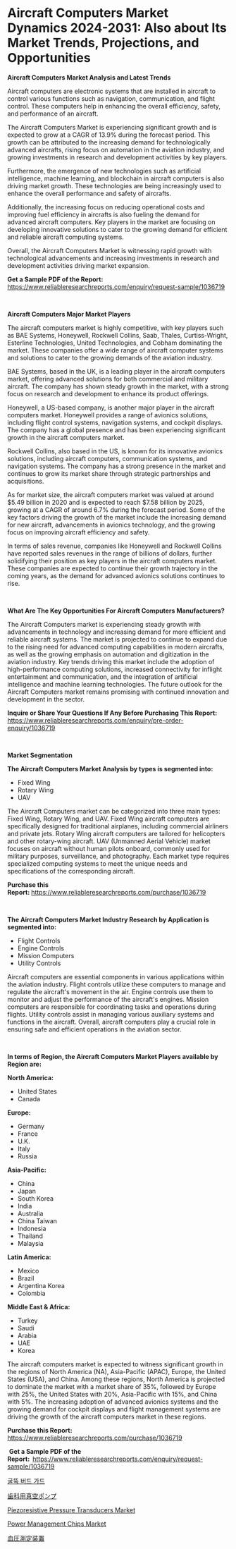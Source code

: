 <p><h1>Aircraft Computers Market Dynamics 2024-2031: Also about Its Market Trends, Projections, and Opportunities</h1></p><p><strong>Aircraft Computers Market Analysis and Latest Trends</strong></p>
<p><p>Aircraft computers are electronic systems that are installed in aircraft to control various functions such as navigation, communication, and flight control. These computers help in enhancing the overall efficiency, safety, and performance of an aircraft.</p><p>The Aircraft Computers Market is experiencing significant growth and is expected to grow at a CAGR of 13.9% during the forecast period. This growth can be attributed to the increasing demand for technologically advanced aircrafts, rising focus on automation in the aviation industry, and growing investments in research and development activities by key players.</p><p>Furthermore, the emergence of new technologies such as artificial intelligence, machine learning, and blockchain in aircraft computers is also driving market growth. These technologies are being increasingly used to enhance the overall performance and safety of aircrafts.</p><p>Additionally, the increasing focus on reducing operational costs and improving fuel efficiency in aircrafts is also fueling the demand for advanced aircraft computers. Key players in the market are focusing on developing innovative solutions to cater to the growing demand for efficient and reliable aircraft computing systems.</p><p>Overall, the Aircraft Computers Market is witnessing rapid growth with technological advancements and increasing investments in research and development activities driving market expansion.</p></p>
<p><strong>Get a Sample PDF of the Report:&nbsp;</strong> <a href="https://www.reliableresearchreports.com/enquiry/request-sample/1036719">https://www.reliableresearchreports.com/enquiry/request-sample/1036719</a></p>
<p>&nbsp;</p>
<p><strong>Aircraft Computers Major Market Players</strong></p>
<p><p>The aircraft computers market is highly competitive, with key players such as BAE Systems, Honeywell, Rockwell Collins, Saab, Thales, Curtiss-Wright, Esterline Technologies, United Technologies, and Cobham dominating the market. These companies offer a wide range of aircraft computer systems and solutions to cater to the growing demands of the aviation industry.</p><p>BAE Systems, based in the UK, is a leading player in the aircraft computers market, offering advanced solutions for both commercial and military aircraft. The company has shown steady growth in the market, with a strong focus on research and development to enhance its product offerings.</p><p>Honeywell, a US-based company, is another major player in the aircraft computers market. Honeywell provides a range of avionics solutions, including flight control systems, navigation systems, and cockpit displays. The company has a global presence and has been experiencing significant growth in the aircraft computers market.</p><p>Rockwell Collins, also based in the US, is known for its innovative avionics solutions, including aircraft computers, communication systems, and navigation systems. The company has a strong presence in the market and continues to grow its market share through strategic partnerships and acquisitions.</p><p>As for market size, the aircraft computers market was valued at around $5.49 billion in 2020 and is expected to reach $7.58 billion by 2025, growing at a CAGR of around 6.7% during the forecast period. Some of the key factors driving the growth of the market include the increasing demand for new aircraft, advancements in avionics technology, and the growing focus on improving aircraft efficiency and safety.</p><p>In terms of sales revenue, companies like Honeywell and Rockwell Collins have reported sales revenues in the range of billions of dollars, further solidifying their position as key players in the aircraft computers market. These companies are expected to continue their growth trajectory in the coming years, as the demand for advanced avionics solutions continues to rise.</p></p>
<p>&nbsp;</p>
<p><strong>What Are The Key Opportunities For Aircraft Computers Manufacturers?</strong></p>
<p><p>The Aircraft Computers market is experiencing steady growth with advancements in technology and increasing demand for more efficient and reliable aircraft systems. The market is projected to continue to expand due to the rising need for advanced computing capabilities in modern aircrafts, as well as the growing emphasis on automation and digitization in the aviation industry. Key trends driving this market include the adoption of high-performance computing solutions, increased connectivity for inflight entertainment and communication, and the integration of artificial intelligence and machine learning technologies. The future outlook for the Aircraft Computers market remains promising with continued innovation and development in the sector.</p></p>
<p><strong>Inquire or Share Your Questions If Any Before Purchasing This Report:</strong> <a href="https://www.reliableresearchreports.com/enquiry/pre-order-enquiry/1036719">https://www.reliableresearchreports.com/enquiry/pre-order-enquiry/1036719</a></p>
<p>&nbsp;</p>
<p><strong>Market Segmentation</strong></p>
<p><strong>The Aircraft Computers Market Analysis by types is segmented into:</strong></p>
<p><ul><li>Fixed Wing</li><li>Rotary Wing</li><li>UAV</li></ul></p>
<p><p>The Aircraft Computers market can be categorized into three main types: Fixed Wing, Rotary Wing, and UAV. Fixed Wing aircraft computers are specifically designed for traditional airplanes, including commercial airliners and private jets. Rotary Wing aircraft computers are tailored for helicopters and other rotary-wing aircraft. UAV (Unmanned Aerial Vehicle) market focuses on aircraft without human pilots onboard, commonly used for military purposes, surveillance, and photography. Each market type requires specialized computing systems to meet the unique needs and specifications of the corresponding aircraft.</p></p>
<p><strong>Purchase this Report:&nbsp;</strong><a href="https://www.reliableresearchreports.com/purchase/1036719">https://www.reliableresearchreports.com/purchase/1036719</a></p>
<p>&nbsp;</p>
<p><strong>The Aircraft Computers Market Industry Research by Application is segmented into:</strong></p>
<p><ul><li>Flight Controls</li><li>Engine Controls</li><li>Mission Computers</li><li>Utility Controls</li></ul></p>
<p><p>Aircraft computers are essential components in various applications within the aviation industry. Flight controls utilize these computers to manage and regulate the aircraft's movement in the air. Engine controls use them to monitor and adjust the performance of the aircraft's engines. Mission computers are responsible for coordinating tasks and operations during flights. Utility controls assist in managing various auxiliary systems and functions in the aircraft. Overall, aircraft computers play a crucial role in ensuring safe and efficient operations in the aviation sector.</p></p>
<p>&nbsp;</p>
<p><strong>In terms of Region, the Aircraft Computers Market Players available by Region are:</strong></p>
<p>
    <p> <strong> North America: </strong>
        <ul>
            <li>United States</li>
            <li>Canada</li>
        </ul>
        </p> 
    <p> <strong> Europe: </strong>
        <ul>
            <li>Germany</li>
            <li>France</li>
            <li>U.K.</li>
            <li>Italy</li>
            <li>Russia</li>
        </ul>
        </p> 
    <p> <strong> Asia-Pacific: </strong>
        <ul>
            <li>China</li>
            <li>Japan</li>
            <li>South Korea</li>
            <li>India</li>
            <li>Australia</li>
            <li>China Taiwan</li>
            <li>Indonesia</li>
            <li>Thailand</li>
            <li>Malaysia</li>
        </ul>
        </p> 
    <p> <strong> Latin America: </strong>
        <ul>
            <li>Mexico</li>
            <li>Brazil</li>
            <li>Argentina Korea</li>
            <li>Colombia</li>
        </ul>
        </p> 
    <p> <strong> Middle East & Africa: </strong>
        <ul>
            <li>Turkey</li>
            <li>Saudi</li>
            <li>Arabia</li>
            <li>UAE</li>
            <li>Korea</li>
        </ul>
    </p>
    </p>
<p><p>The aircraft computers market is expected to witness significant growth in the regions of North America (NA), Asia-Pacific (APAC), Europe, the United States (USA), and China. Among these regions, North America is projected to dominate the market with a market share of 35%, followed by Europe with 25%, the United States with 20%, Asia-Pacific with 15%, and China with 5%. The increasing adoption of advanced avionics systems and the growing demand for cockpit displays and flight management systems are driving the growth of the aircraft computers market in these regions.</p></p>
<p><strong>Purchase this Report: </strong><a href="https://www.reliableresearchreports.com/purchase/1036719">https://www.reliableresearchreports.com/purchase/1036719</a></p>
<p>&nbsp;<strong>Get a Sample PDF of the Report:&nbsp;&nbsp;</strong><a href="https://www.reliableresearchreports.com/enquiry/request-sample/1036719">https://www.reliableresearchreports.com/enquiry/request-sample/1036719</a></p>
<p><strong></strong></p>
<p><p><a href="https://github.com/JonHarrtis67676y/Market-Research-Report-List-1/blob/main/705686410542.md">굴뚝 버드 가드</a></p><p><a href="https://github.com/MosesSpinka1914/Market-Research-Report-List-1/blob/main/737045811491.md">歯科用真空ポンプ</a></p><p><a href="https://github.com/timeliteaut/Market-Research-Report-List-2/blob/main/piezoresistive-pressure-transducers-market.md">Piezoresistive Pressure Transducers Market</a></p><p><a href="https://github.com/bobicer/Market-Research-Report-List-2/blob/main/power-management-chips-market.md">Power Management Chips Market</a></p><p><a href="https://github.com/bevdtkn4419963/Market-Research-Report-List-1/blob/main/897222311490.md">血圧測定装置</a></p></p>